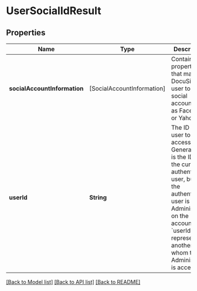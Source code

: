 # UserSocialIdResult

## Properties
Name | Type | Description | Notes
------------ | ------------- | ------------- | -------------
**socialAccountInformation** | [SocialAccountInformation] | Contains properties that map a DocuSign user to a social account such as Facebook or Yahoo. | [optional] 
**userId** | **String** | The ID of the user to access. Generally this is the ID of the current authenticated user, but if the authenticated user is an Administrator on the account, &#x60;userId&#x60; can represent another user whom the Administrator is accessing.  | [optional] 

[[Back to Model list]](../README.md#documentation-for-models) [[Back to API list]](../README.md#documentation-for-api-endpoints) [[Back to README]](../README.md)


